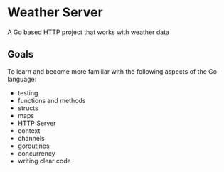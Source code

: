 # Weather Server

A Go based HTTP project that works with weather data


## Goals
To learn and become more familiar with the following aspects of the Go language:
* testing
* functions and methods
* structs
* maps
* HTTP Server
* context
* channels
* goroutines
* concurrency
* writing clear code


